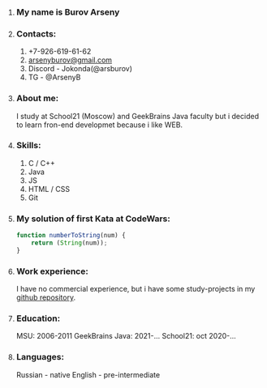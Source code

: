 1. ### My name is Burov Arseny
1. ### Contacts:
	1. +7-926-619-61-62
	1. arsenyburov@gmail.com
	1. Discord - Jokonda(@arsburov)
	1. TG - @ArsenyB
1. ### About me:
	I study at School21 (Moscow) and GeekBrains Java faculty but i decided to learn fron-end developmet because i like WEB.
1. ### Skills:
	1. C / C++
	1. Java
	1. JS
	1. HTML / CSS
	1. Git
1. ### My solution of first Kata at CodeWars:
	```javascript
	function numberToString(num) {
  		return (String(num));
	}
	```
1. ### Work experience:
	I have no commercial experience, but i have some study-projects in my [github repository](https://github.com/arsburov).
1. ### Education:
	MSU: 2006-2011
	GeekBrains Java: 2021-...
	School21: oct 2020-...
1. ### Languages:
	Russian - native
	English - pre-intermediate